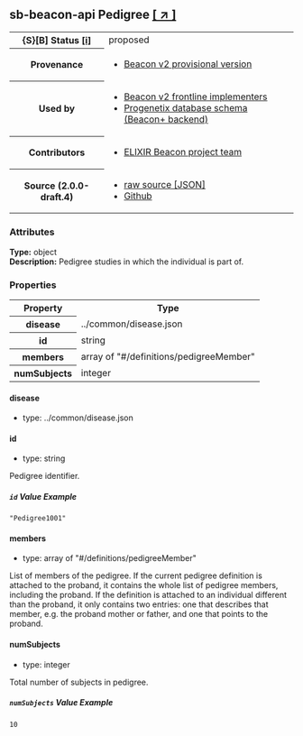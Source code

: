 
<div id="schema-header-title">
  <h2><span id="schema-header-title-project">sb-beacon-api</span> Pedigree <a href="https://github.com/ga4gh-schemablocks/sb-beacon-api" target="_BLANK">[ &nearr; ]</a></h2>
</div>

<table id="schema-header-table">
<tr>
<th>{S}[B] Status <a href="https://schemablocks.org/about/sb-status-levels.html">[i]</a></th>
<td><div id="schema-header-status">proposed</div></td>
</tr>
<tr><th>Provenance</th><td><ul>
<li><a href="https://github.com/ga4gh-beacon/">Beacon v2 provisional version</a></li>
</ul></td></tr>
<tr><th>Used by</th><td><ul>
<li><a href="https://ga4gh-approval-service-registry.ega-archive.org">Beacon v2 frontline implementers</a></li>
<li><a href="https://docs.progenetix.org/beaconplus/">Progenetix database schema (Beacon+ backend)</a></li>
</ul></td></tr>


<!--more-->
<tr><th>Contributors</th><td><ul>
<li><a href="https://beacon-project.io/categories/people.html">ELIXIR Beacon project team</a></li>
</ul></td></tr>
<tr><th>Source (2.0.0-draft.4)</th><td><ul>
<li><a href="current/pedigree.json" target="_BLANK">raw source [JSON]</a></li>
<li><a href="https://github.com/ga4gh-schemablocks/sb-beacon-api/blob/master/schemas/models/common/pedigree.yaml" target="_BLANK">Github</a></li>
</ul></td></tr>
</table>

<div id="schema-attributes-title"><h3>Attributes</h3></div>

  
__Type:__ object  
__Description:__ Pedigree studies in which the individual is part of.
### Properties

<table id="schema-properties-table">
<tr><th>Property</th><th>Type</th></tr>
<tr><th>disease</th><td>../common/disease.json</td></tr>
<tr><th>id</th><td>string</td></tr>
<tr><th>members</th><td>array of "#/definitions/pedigreeMember"</td></tr>
<tr><th>numSubjects</th><td>integer</td></tr>
</table>


#### disease

* type: ../common/disease.json




#### id

* type: string

Pedigree identifier.

##### `id` Value Example  

```
"Pedigree1001"
```

#### members

* type: array of "#/definitions/pedigreeMember"

List of members of the pedigree. If the current pedigree definition is attached to the proband, it contains the whole list of pedigree members, including the proband. If the definition is attached to an individual different than the proband, it only contains two entries: one that describes that member, e.g. the proband mother or father, and one that points to the proband.


#### numSubjects

* type: integer

Total number of subjects in pedigree.

##### `numSubjects` Value Example  

```
10
```

